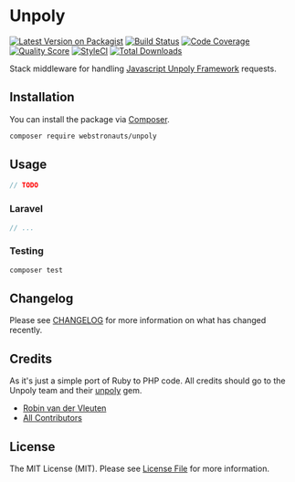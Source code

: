 # Unpoly

[![Latest Version on Packagist](https://img.shields.io/packagist/v/webstronauts/unpoly.svg?style=flat-square)](https://packagist.org/packages/webstronauts/unpoly)
[![Build Status](https://img.shields.io/travis/com/webstronauts/php-unpoly/master.svg?style=flat-square)](https://travis-ci.com/webstronauts/php-unpoly)
[![Code Coverage](https://img.shields.io/scrutinizer/coverage/g/webstronauts/php-unpoly/master.svg?style=flat-square)](https://scrutinizer-ci.com/g/webstronauts/php-unpoly)
[![Quality Score](https://img.shields.io/scrutinizer/g/webstronauts/php-unpoly.svg?style=flat-square)](https://scrutinizer-ci.com/g/webstronauts/php-unpoly)
[![StyleCI](https://github.styleci.io/repos/190603919/shield?branch=master)](https://github.styleci.io/repos/190603919)
[![Total Downloads](https://img.shields.io/packagist/dt/webstronauts/unpoly.svg?style=flat-square)](https://packagist.org/packages/webstronauts/unpoly)

Stack middleware for handling [Javascript Unpoly Framework](https://unpoly.com) requests.

## Installation

You can install the package via [Composer](https://getcomposer.org).

```bash
composer require webstronauts/unpoly
```

## Usage

``` php
// TODO
```

### Laravel

```php
// ...
```

### Testing

``` bash
composer test
```

## Changelog

Please see [CHANGELOG](CHANGELOG.md) for more information on what has changed recently.

## Credits

As it's just a simple port of Ruby to PHP code. All credits should go to the Unpoly team and their [unpoly](https://github.com/unpoly/unpoly) gem.

- [Robin van der Vleuten](https://github.com/robinvdvleuten)
- [All Contributors](../../contributors)

## License

The MIT License (MIT). Please see [License File](LICENSE) for more information.
